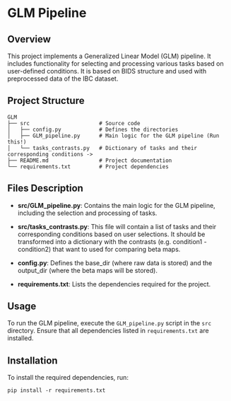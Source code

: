 # GLM Pipeline

## Overview
This project implements a Generalized Linear Model (GLM) pipeline. It includes functionality for selecting and processing various tasks based on user-defined conditions. It is based on BIDS structure and used with preprocessed data of the IBC dataset.

## Project Structure
```
GLM
├── src                      # Source code
│   ├── config.py            # Defines the directories
│   ├── GLM_pipeline.py      # Main logic for the GLM pipeline (Run this!)
│   └── tasks_contrasts.py   # Dictionary of tasks and their corresponding conditions -> 
├── README.md                # Project documentation
└── requirements.txt         # Project dependencies
```

## Files Description

- **src/GLM_pipeline.py**: Contains the main logic for the GLM pipeline, including the selection and processing of tasks.
  
- **src/tasks_contrasts.py**: This file will contain a list of tasks and their corresponding conditions based on user selections. It should be transformed into a dictionary with the contrasts (e.g. condition1 - condition2) that want to used for comparing beta maps.

- **config.py**: Defines the base_dir (where raw data is stored) and the output_dir (where the beta maps will be stored).

- **requirements.txt**: Lists the dependencies required for the project.

## Usage
To run the GLM pipeline, execute the `GLM_pipeline.py` script in the `src` directory. Ensure that all dependencies listed in `requirements.txt` are installed.

## Installation
To install the required dependencies, run:
```
pip install -r requirements.txt
```
